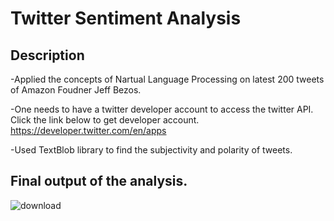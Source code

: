 # Twitter Sentiment Analysis

## Description

-Applied the concepts of Nartual Language Processing on latest 200 tweets of Amazon Foudner Jeff Bezos.

-One needs to have a twitter developer account to access the twitter API. Click the link below to get developer account.
https://developer.twitter.com/en/apps

-Used TextBlob library to find the subjectivity and polarity of tweets.

## Final output of the analysis.

![download](https://user-images.githubusercontent.com/59839971/112813430-e91a1d00-909d-11eb-9b43-427a1f658d3e.png)

